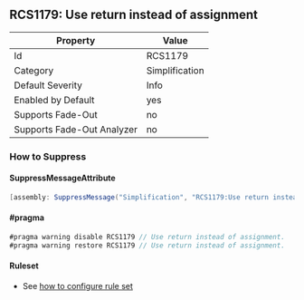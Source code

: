 ## RCS1179: Use return instead of assignment

Property | Value
--- | --- 
Id | RCS1179
Category | Simplification
Default Severity | Info
Enabled by Default | yes
Supports Fade-Out | no
Supports Fade-Out Analyzer | no

### How to Suppress

#### SuppressMessageAttribute

```csharp
[assembly: SuppressMessage("Simplification", "RCS1179:Use return instead of assignment.", Justification = "<Pending>")]
```

#### \#pragma

```csharp
#pragma warning disable RCS1179 // Use return instead of assignment.
#pragma warning restore RCS1179 // Use return instead of assignment.
```

#### Ruleset

* See [how to configure rule set](../HowToConfigureAnalyzers.md)
